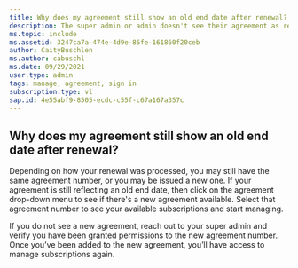 ```yaml
---
title: Why does my agreement still show an old end date after renewal?
description: The super admin or admin doesn't see their agreement as renewed in the portal
ms.topic: include
ms.assetid: 3247ca7a-474e-4d9e-86fe-161860f20ceb
author: CaityBuschlen
ms.author: cabuschl
ms.date: 09/29/2021
user.type: admin
tags: manage, agreement, sign in
subscription.type: vl
sap.id: 4e55abf9-8505-ecdc-c55f-c67a167a357c
---
```


## Why does my agreement still show an old end date after renewal?
Depending on how your renewal was processed, you may still have the same agreement number, or you may be issued a new one. If your agreement is still reflecting an old end date, then click on the agreement drop-down menu to see if there's a new agreement available. Select that agreement number to see your available subscriptions and start managing. 

If you do not see a new agreement, reach out to your super admin and verify you have been granted permissions to the new agreement number. Once you’ve been added to the new agreement, you’ll have access to manage subscriptions again. 